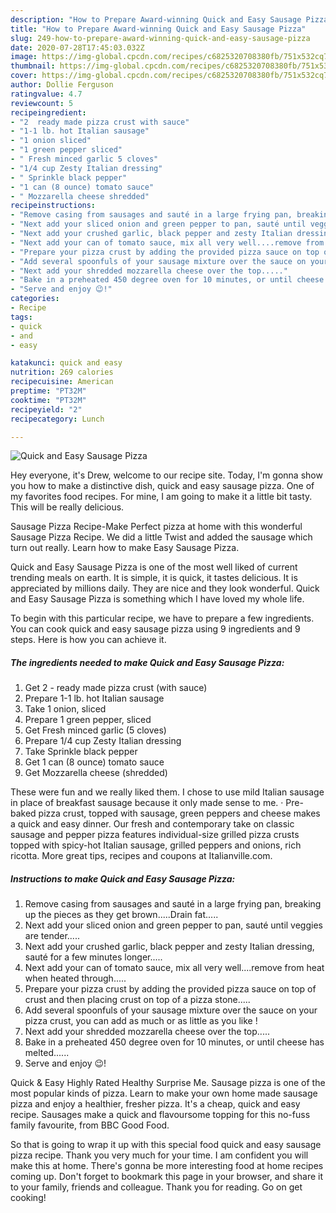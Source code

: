 ```yaml
---
description: "How to Prepare Award-winning Quick and Easy Sausage Pizza"
title: "How to Prepare Award-winning Quick and Easy Sausage Pizza"
slug: 249-how-to-prepare-award-winning-quick-and-easy-sausage-pizza
date: 2020-07-28T17:45:03.032Z
image: https://img-global.cpcdn.com/recipes/c6825320708380fb/751x532cq70/quick-and-easy-sausage-pizza-recipe-main-photo.jpg
thumbnail: https://img-global.cpcdn.com/recipes/c6825320708380fb/751x532cq70/quick-and-easy-sausage-pizza-recipe-main-photo.jpg
cover: https://img-global.cpcdn.com/recipes/c6825320708380fb/751x532cq70/quick-and-easy-sausage-pizza-recipe-main-photo.jpg
author: Dollie Ferguson
ratingvalue: 4.7
reviewcount: 5
recipeingredient:
- "2  ready made pizza crust with sauce"
- "1-1 lb. hot Italian sausage"
- "1 onion sliced"
- "1 green pepper sliced"
- " Fresh minced garlic 5 cloves"
- "1/4 cup Zesty Italian dressing"
- " Sprinkle black pepper"
- "1 can (8 ounce) tomato sauce"
- " Mozzarella cheese shredded"
recipeinstructions:
- "Remove casing from sausages and sauté in a large frying pan, breaking up the pieces as they get brown.....Drain fat....."
- "Next add your sliced onion and green pepper to pan, sauté until veggies are tender....."
- "Next add your crushed garlic, black pepper and zesty Italian dressing, sauté for a few minutes longer....."
- "Next add your can of tomato sauce, mix all very well....remove from heat when heated through....."
- "Prepare your pizza crust by adding the provided pizza sauce on top of crust and then placing crust on top of a pizza stone....."
- "Add several spoonfuls of your sausage mixture over the sauce on your pizza crust, you can add as much or as little as you like !"
- "Next add your shredded mozzarella cheese over the top....."
- "Bake in a preheated 450 degree oven for 10 minutes, or until cheese has melted......"
- "Serve and enjoy 😉!"
categories:
- Recipe
tags:
- quick
- and
- easy

katakunci: quick and easy 
nutrition: 269 calories
recipecuisine: American
preptime: "PT32M"
cooktime: "PT32M"
recipeyield: "2"
recipecategory: Lunch

---
```



![Quick and Easy Sausage Pizza](https://img-global.cpcdn.com/recipes/c6825320708380fb/751x532cq70/quick-and-easy-sausage-pizza-recipe-main-photo.jpg)

Hey everyone, it's Drew, welcome to our recipe site. Today, I'm gonna show you how to make a distinctive dish, quick and easy sausage pizza. One of my favorites food recipes. For mine, I am going to make it a little bit tasty. This will be really delicious.

Sausage Pizza Recipe-Make Perfect pizza at home with this wonderful Sausage Pizza Recipe. We did a little Twist and added the sausage which turn out really. Learn how to make Easy Sausage Pizza.

Quick and Easy Sausage Pizza is one of the most well liked of current trending meals on earth. It is simple, it is quick, it tastes delicious. It is appreciated by millions daily. They are nice and they look wonderful. Quick and Easy Sausage Pizza is something which I have loved my whole life.


To begin with this particular recipe, we have to prepare a few ingredients. You can cook quick and easy sausage pizza using 9 ingredients and 9 steps. Here is how you can achieve it.

<!--inarticleads1-->

##### The ingredients needed to make Quick and Easy Sausage Pizza:

1. Get 2 - ready made pizza crust (with sauce)
1. Prepare 1-1 lb. hot Italian sausage
1. Take 1 onion, sliced
1. Prepare 1 green pepper, sliced
1. Get  Fresh minced garlic (5 cloves)
1. Prepare 1/4 cup Zesty Italian dressing
1. Take  Sprinkle black pepper
1. Get 1 can (8 ounce) tomato sauce
1. Get  Mozzarella cheese (shredded)


These were fun and we really liked them. I chose to use mild Italian sausage in place of breakfast sausage because it only made sense to me. · Pre-baked pizza crust, topped with sausage, green peppers and cheese makes a quick and easy dinner. Our fresh and contemporary take on classic sausage and pepper pizza features individual-size grilled pizza crusts topped with spicy-hot Italian sausage, grilled peppers and onions, rich ricotta. More great tips, recipes and coupons at Italianville.com. 

<!--inarticleads2-->

##### Instructions to make Quick and Easy Sausage Pizza:

1. Remove casing from sausages and sauté in a large frying pan, breaking up the pieces as they get brown.....Drain fat.....
1. Next add your sliced onion and green pepper to pan, sauté until veggies are tender.....
1. Next add your crushed garlic, black pepper and zesty Italian dressing, sauté for a few minutes longer.....
1. Next add your can of tomato sauce, mix all very well....remove from heat when heated through.....
1. Prepare your pizza crust by adding the provided pizza sauce on top of crust and then placing crust on top of a pizza stone.....
1. Add several spoonfuls of your sausage mixture over the sauce on your pizza crust, you can add as much or as little as you like !
1. Next add your shredded mozzarella cheese over the top.....
1. Bake in a preheated 450 degree oven for 10 minutes, or until cheese has melted......
1. Serve and enjoy 😉!


Quick &amp; Easy Highly Rated Healthy Surprise Me. Sausage pizza is one of the most popular kinds of pizza. Learn to make your own home made sausage pizza and enjoy a healthier, fresher pizza. It&#39;s a cheap, quick and easy recipe. Sausages make a quick and flavoursome topping for this no-fuss family favourite, from BBC Good Food. 

So that is going to wrap it up with this special food quick and easy sausage pizza recipe. Thank you very much for your time. I am confident you will make this at home. There's gonna be more interesting food at home recipes coming up. Don't forget to bookmark this page in your browser, and share it to your family, friends and colleague. Thank you for reading. Go on get cooking!
